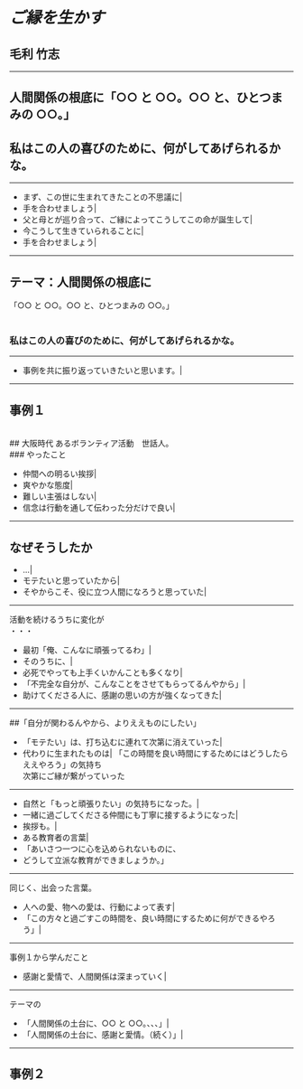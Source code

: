 # _ご縁を生かす_

## 毛利 竹志

---

## 人間関係の根底に「○○ と ○○。○○ と、ひとつまみの ○○。」<br />

## 私はこの人の喜びのために、何がしてあげられるかな。<br />

---

- まず、この世に生まれてきたことの不思議に|
- 手を合わせましょう|
- 父と母とが巡り合って、ご縁によってこうしてこの命が誕生して|
- 今こうして生きていられることに|
- 手を合わせましょう|

---

## テーマ：人間関係の根底に<br />

「○○ と ○○。○○ と、ひとつまみの ○○。」<br />
<br />

### 私はこの人の喜びのために、何がしてあげられるかな。<br />

---

- 事例を共に振り返っていきたいと思います。|

---

## 事例１<br />

<br />
## 大阪時代 あるボランティア活動　世話人。
<br />
### やったこと

- 仲間への明るい挨拶|
- 爽やかな態度|
- 難しい主張はしない|
- 信念は行動を通して伝わった分だけで良い|

---

## なぜそうしたか

- ...|
- モテたいと思っていたから|
- そやからこそ、役に立つ人間になろうと思っていた|

---

活動を続けるうちに変化が<br />
・・・

- 最初「俺、こんなに頑張ってるわ」|
- そのうちに、|
- 必死でやっても上手くいかんことも多くなり|
- 「不完全な自分が、こんなことをさせてもらってるんやから」|
- 助けてくださる人に、感謝の思いの方が強くなってきた|

---

##「自分が関わるんやから、よりええものにしたい」

- 「モテたい」は、打ち込むに連れて次第に消えていった|
- 代わりに生まれたものは|
  「この時間を良い時間にするためにはどうしたらええやろう」の気持ち<br />
  次第にご縁が繋がっていった

---

- 自然と「もっと頑張りたい」の気持ちになった。|
- 一緒に過ごしてくださる仲間にも丁寧に接するようになった|
- 挨拶も。|
- ある教育者の言葉|
- 「あいさつ一つに心を込められないものに、<br />
- どうして立派な教育ができましょうか。」

---

同じく、出会った言葉。

- 人への愛、物への愛は、行動によって表す|
- 「この方々と過ごすこの時間を、良い時間にするために何ができるやろう」|

---

事例１から学んだこと

- 感謝と愛情で、人間関係は深まっていく|

---

テーマの<br />

- 「人間関係の土台に、○○ と ○○。、、、」|
- 「人間関係の土台に、感謝と愛情。（続く）」|

---

## 事例２
